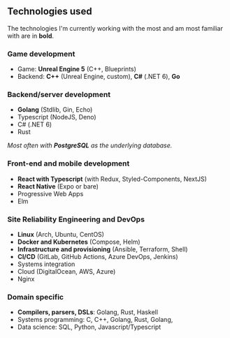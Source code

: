 ## Technologies used

The technologies I'm currently working with the most and am most familiar with are in **bold**.

### Game development

* Game: **Unreal Engine 5** (C++, Blueprints)
* Backend: **C++** (Unreal Engine, custom), **C#** (.NET 6), **Go**

### Backend/server development

* **Golang** (Stdlib, Gin, Echo)
* Typescript (NodeJS, Deno)
* C# (.NET 6)
* Rust

_Most often with **PostgreSQL** as the underlying database._

### Front-end and mobile development

* **React with Typescript** (with Redux, Styled-Components, NextJS)
* **React Native** (Expo or bare)
* Progressive Web Apps
* Elm

### Site Reliability Engineering and DevOps

* **Linux** (Arch, Ubuntu, CentOS)
* **Docker and Kubernetes** (Compose, Helm)
* **Infrastructure and provisioning** (Ansible, Terraform, Shell)
* **CI/CD** (GitLab, GitHub Actions, Azure DevOps, Jenkins)
* Systems integration
* Cloud (DigitalOcean, AWS, Azure)
* Nginx

### Domain specific

* **Compilers, parsers, DSLs**: Golang, Rust, Haskell
* Systems programming: C, C++, Golang, Rust, Golang,
* Data science: SQL, Python, Javascript/Typescript
